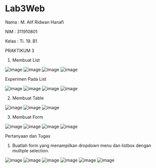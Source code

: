 # Lab3Web
Nama		: M. Alif Ridwan Hanafi

NIM		: 311910801

Kelas		: Ti. 19. B1

PRAKTIKUM 3

1. Membuat List

![image](https://user-images.githubusercontent.com/81422149/113818226-b1982880-97a1-11eb-8e60-a4760bbad2cf.png)
![image](https://user-images.githubusercontent.com/81422149/113818241-b65cdc80-97a1-11eb-98d6-cd43f4607b89.png)
![image](https://user-images.githubusercontent.com/81422149/113818250-b957cd00-97a1-11eb-9a37-4571abc2891c.png)
![image](https://user-images.githubusercontent.com/81422149/113818258-bd83ea80-97a1-11eb-9080-06f4c0bd8ec2.png)

Experimen Pada List

![image](https://user-images.githubusercontent.com/81422149/113818314-cbd20680-97a1-11eb-8f16-853d4710aa2a.png)
![image](https://user-images.githubusercontent.com/81422149/113818323-ce346080-97a1-11eb-93eb-47b66c3415c2.png)
![image](https://user-images.githubusercontent.com/81422149/113818336-d2f91480-97a1-11eb-8196-bfa1fd4b37b3.png)
![image](https://user-images.githubusercontent.com/81422149/113818344-d5f40500-97a1-11eb-8955-bcd8ff3da5cd.png)

2. Membuat Table

![image](https://user-images.githubusercontent.com/81422149/113818383-e2785d80-97a1-11eb-8c1e-6b9674034f1d.png)
![image](https://user-images.githubusercontent.com/81422149/113818392-e5734e00-97a1-11eb-8629-d083344eaa32.png)
![image](https://user-images.githubusercontent.com/81422149/113818405-e906d500-97a1-11eb-9ac7-d5f98e6eff84.png)

3. Membuat Form

![image](https://user-images.githubusercontent.com/81422149/113818432-f45a0080-97a1-11eb-917b-94cfbe296333.png)
![image](https://user-images.githubusercontent.com/81422149/113818442-f754f100-97a1-11eb-9a04-b11148b01842.png)
![image](https://user-images.githubusercontent.com/81422149/113818472-0176ef80-97a2-11eb-8bba-71370e469620.png)
![image](https://user-images.githubusercontent.com/81422149/113818488-0471e000-97a2-11eb-9ca9-558865d5cde6.png)

Pertanyaan dan Tugas

1. Buatlah form yang menampilkan dropdown menu dan listbox dengan multiple selection.

![image](https://user-images.githubusercontent.com/81422149/113818521-10f63880-97a2-11eb-9752-9c5eb210060d.png)
![image](https://user-images.githubusercontent.com/81422149/113818529-13f12900-97a2-11eb-85fc-8a2bd293ab6b.png)
![image](https://user-images.githubusercontent.com/81422149/113818545-1bb0cd80-97a2-11eb-94ae-6a729c1e6086.png)
![image](https://user-images.githubusercontent.com/81422149/113818553-1f445480-97a2-11eb-8754-45cb7c37a0cd.png)
![image](https://user-images.githubusercontent.com/81422149/113818592-34b97e80-97a2-11eb-9ff2-5164d92daa6b.png)
![image](https://user-images.githubusercontent.com/81422149/113818610-3b47f600-97a2-11eb-8c4b-138ec1a79d57.png)
